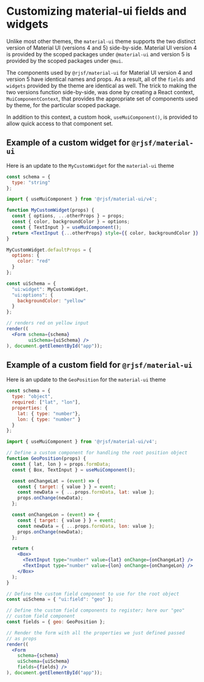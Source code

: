 # Customizing material-ui fields and widgets

Unlike most other themes, the `material-ui` theme supports the two distinct version of Material UI (versions 4 and 5) side-by-side.
Material UI version 4 is provided by the scoped packages under `@material-ui` and version 5 is provided by the scoped packages under `@mui`. 

The components used by `@rjsf/material-ui` for Material UI version 4 and version 5 have identical names and props.
As a result, all of the `fields` and `widgets` provided by the theme are identical as well.
The trick to making the two versions function side-by-side, was done by creating a React context, `MuiComponentContext`, that provides the appropriate set of components used by theme, for the particular scoped package.

In addition to this context, a custom hook, `useMuiComponent()`, is provided to allow quick access to that component set.

## Example of a custom widget for `@rjsf/material-ui`

Here is an update to the `MyCustomWidget` for the `material-ui` theme

```jsx
const schema = {
  type: "string"
};

import { useMuiComponent } from '@rjsf/material-ui/v4';

function MyCustomWidget(props) {
  const { options, ...otherProps } = props;
  const { color, backgroundColor } = options;
  const { TextInput } = useMuiComponent();
  return <TextInput {...otherProps} style={{ color, backgroundColor }} />;
}

MyCustomWidget.defaultProps = {
  options: {
    color: "red"
  }
};

const uiSchema = {
  "ui:widget": MyCustomWidget,
  "ui:options": {
    backgroundColor: "yellow"
  }
};

// renders red on yellow input
render((
  <Form schema={schema}
        uiSchema={uiSchema} />
), document.getElementById("app"));
```

## Example of a custom field for `@rjsf/material-ui`

Here is an update to the `GeoPosition` for the `material-ui` theme

```jsx
const schema = {
  type: "object",
  required: ["lat", "lon"],
  properties: {
    lat: { type: "number"},
    lon: { type: "number" }
  }
};

import { useMuiComponent } from '@rjsf/material-ui/v4';

// Define a custom component for handling the root position object
function GeoPosition(props) {
  const { lat, lon } = props.formData;
  const { Box, TextInput } = useMuiComponent();

  const onChangeLat = (event) => {
    const { target: { value } } = event;
    const newData = { ...props.formData, lat: value };
    props.onChange(newData);
  };

  const onChangeLon = (event) => {
    const { target: { value } } = event;
    const newData = { ...props.formData, lon: value };
    props.onChange(newData);
  };

  return (
    <Box>
      <TextInput type="number" value={lat} onChange={onChangeLat} />
      <TextInput type="number" value={lon} onChange={onChangeLon} />
    </Box>
  );
}

// Define the custom field component to use for the root object
const uiSchema = { "ui:field": "geo" };

// Define the custom field components to register; here our "geo"
// custom field component
const fields = { geo: GeoPosition };

// Render the form with all the properties we just defined passed
// as props
render((
  <Form
    schema={schema}
    uiSchema={uiSchema}
    fields={fields} />
), document.getElementById("app"));
```
